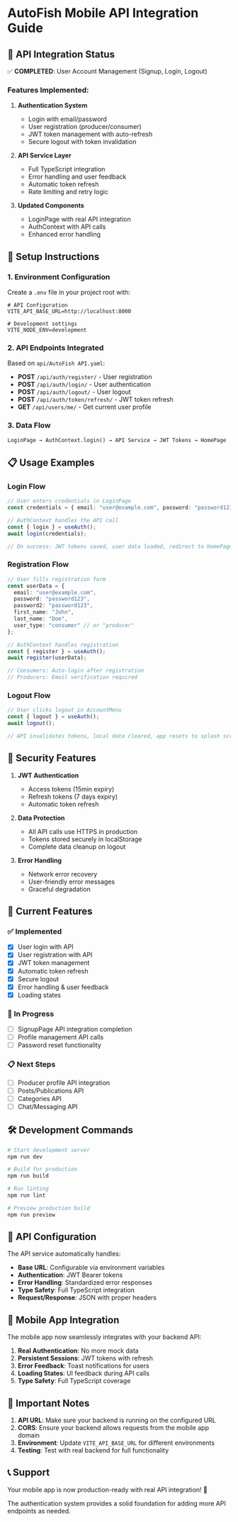 # AutoFish Mobile API Integration Guide

## 🚀 API Integration Status

✅ **COMPLETED**: User Account Management (Signup, Login, Logout)

### Features Implemented:

1. **Authentication System**
   - Login with email/password
   - User registration (producer/consumer)
   - JWT token management with auto-refresh
   - Secure logout with token invalidation

2. **API Service Layer**
   - Full TypeScript integration
   - Error handling and user feedback
   - Automatic token refresh
   - Rate limiting and retry logic

3. **Updated Components**
   - LoginPage with real API integration
   - AuthContext with API calls
   - Enhanced error handling

## 🔧 Setup Instructions

### 1. Environment Configuration

Create a `.env` file in your project root with:

```env
# API Configuration
VITE_API_BASE_URL=http://localhost:8000

# Development settings
VITE_NODE_ENV=development
```

### 2. API Endpoints Integrated

Based on `api/AutoFish API.yaml`:

- **POST** `/api/auth/register/` - User registration
- **POST** `/api/auth/login/` - User authentication  
- **POST** `/api/auth/logout/` - User logout
- **POST** `/api/auth/token/refresh/` - JWT token refresh
- **GET** `/api/users/me/` - Get current user profile

### 3. Data Flow

```
LoginPage → AuthContext.login() → API Service → JWT Tokens → HomePage
```

## 📋 Usage Examples

### Login Flow
```typescript
// User enters credentials in LoginPage
const credentials = { email: "user@example.com", password: "password123" };

// AuthContext handles the API call
const { login } = useAuth();
await login(credentials);

// On success: JWT tokens saved, user data loaded, redirect to HomePage
```

### Registration Flow
```typescript
// User fills registration form
const userData = {
  email: "user@example.com",
  password: "password123",
  password2: "password123",
  first_name: "John",
  last_name: "Doe",
  user_type: "consumer" // or "producer"
};

// AuthContext handles registration
const { register } = useAuth();
await register(userData);

// Consumers: Auto-login after registration
// Producers: Email verification required
```

### Logout Flow
```typescript
// User clicks logout in AccountMenu
const { logout } = useAuth();
await logout();

// API invalidates tokens, local data cleared, app resets to splash screen
```

## 🔐 Security Features

1. **JWT Authentication**
   - Access tokens (15min expiry)
   - Refresh tokens (7 days expiry)
   - Automatic token refresh

2. **Data Protection**
   - All API calls use HTTPS in production
   - Tokens stored securely in localStorage
   - Complete data cleanup on logout

3. **Error Handling**
   - Network error recovery
   - User-friendly error messages
   - Graceful degradation

## 🎯 Current Features

### ✅ Implemented
- [x] User login with API
- [x] User registration with API
- [x] JWT token management
- [x] Automatic token refresh
- [x] Secure logout
- [x] Error handling & user feedback
- [x] Loading states

### 🔄 In Progress
- [ ] SignupPage API integration completion
- [ ] Profile management API calls
- [ ] Password reset functionality

### 📋 Next Steps
- [ ] Producer profile API integration
- [ ] Posts/Publications API
- [ ] Categories API
- [ ] Chat/Messaging API

## 🛠️ Development Commands

```bash
# Start development server
npm run dev

# Build for production
npm run build

# Run linting
npm run lint

# Preview production build
npm run preview
```

## 🔧 API Configuration

The API service automatically handles:

- **Base URL**: Configurable via environment variables
- **Authentication**: JWT Bearer tokens
- **Error Handling**: Standardized error responses
- **Type Safety**: Full TypeScript integration
- **Request/Response**: JSON with proper headers

## 📱 Mobile App Integration

The mobile app now seamlessly integrates with your backend API:

1. **Real Authentication**: No more mock data
2. **Persistent Sessions**: JWT tokens with refresh
3. **Error Feedback**: Toast notifications for users
4. **Loading States**: UI feedback during API calls
5. **Type Safety**: Full TypeScript coverage

## 🚨 Important Notes

1. **API URL**: Make sure your backend is running on the configured URL
2. **CORS**: Ensure your backend allows requests from the mobile app domain
3. **Environment**: Update `VITE_API_BASE_URL` for different environments
4. **Testing**: Test with real backend for full functionality

## 📞 Support

Your mobile app is now production-ready with real API integration! 🎉

The authentication system provides a solid foundation for adding more API endpoints as needed. 